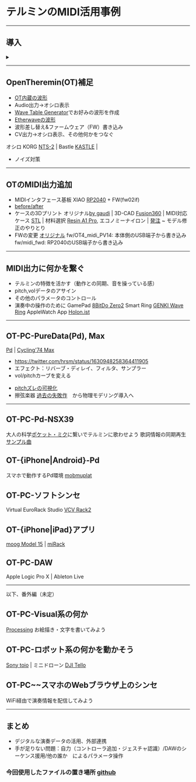 <!---
marp: true
theme: gaia
footer:"tes"
--->
# テルミンのMIDI活用事例
---
## 導入
<details>
<summary></summary>

- 動機：John Cageのテルミニストdis (1937,[出典](https://archive.org/details/silencelecturesw1961cage/page/4/mode/2up?q=Theremin))
<!--
テルミン博士が真に新しい可能性を持つ楽器を提供したにもかかわらず、
テルミニストはこの楽器を古い楽器のように聴かせることに全力を尽くし、
気持ち悪いほど甘〜いビブラートをかけ、過去の名作を苦労して演奏している。
テルミニスト＝検閲官によって、私たちは新しい音の体験から遮られている。
-->
---

- 狙い：音色やエフェクトの柔軟なコントロール、外部連携、音以外も含めた多様な表現のために

CV出力、MIDI出力を備えた（主な）テルミン

||model|CV out|MIDI out|
|--|--|--|--|
|moog|Claravox Centennial|O  (Pitch,Vol)|O|
|moog|Etherwave (new, Plus)|O   (Pitch,Vol,Gate)|-|
|moog|Theremini|O  (Pitch __or__  Vol)|O|
|**GaudiLabs**|**OpenTheremin**|O  (Pitch,Vol)|△|

</details>

---
## OpenTheremin(OT)補足
- [OT内蔵の波形](https://twitter.com/hrsm/status/1635980539391016960)
- Audio出力→オシロ表示
- [Wave Table Generator](https://www.gaudi.ch/WaveGenerator/)でお好みの波形を作成
- [Etherwaveの波形](https://twitter.com/hrsm/status/1634918884951363584)
- 波形差し替え&ファームウェア（FW）書き込み
- CV出力→オシロ表示、その他何かをつなぐ

オシロ KORG [NTS-2](https://www.korg.com/jp/products/dj/nts_2/) |
Bastle [KASTLE](https://umbrella-company.jp/bastl-instruments-kastle-v1.5.html) | 
<!--LittleBits [SynthKit](https://www.littlebits-jp.com/synth-kit)-->
- ノイズ対策

---
## OTのMIDI出力追加


- MIDIインタフェース基板 XIAO [RP2040](https://www.switch-science.com/products/7634) + FW(fw02if)
- [before/after](https://twitter.com/hrsm/status/1635315290937638914)
- ケースの3Dプリント 
オリジナル[by gaudi](https://www.thingiverse.com/thing:5022371) | 3D-CAD [Fusion360](https://www.autodesk.co.jp/products/fusion-360/personal) | MIDI対応ケース [STL](https://github.com/nomargin/opentheremin-synth/blob/main/case/OTv4midi-case4.stl) | 材料選択 [Resin A1 Pro](https://twitter.com/hrsm/status/1657014608954290177), エコノミーナイロン | [発注](https://make.dmm.com/mypage/orders/) ~ モデル修正のやりとり 
- FWの変更 
[オリジナル](https://raw.githubusercontent.com/MrDham/OpenTheremin_V3_with_MIDI/master/Quick%20guide%20open%20theremin%20midi.bmp) 
fw/OT4_midi_PV14: 本体側のUSB端子から書き込み
fw/midi_fwd: RP2040のUSB端子から書き込み

---
## MIDI出力に何かを繋ぐ

- テルミンの特徴を活かす（動作との同期、音を操っている感）
- pitch,volデータのアサイン
- その他のパラメータのコントロール
- 演奏中の操作のために 
GamePad [8BitDo Zero2](https://www.8bitdo.com/zero2/) 
Smart Ring [GENKI Wave Ring](https://twitter.com/hrsm/status/1510962165749981188) 
AppleWatch App [Holon.ist](https://holon.ist/sensors/)

---
## OT-PC-PureData(Pd), Max
[Pd](https://puredata.info/downloads/pure-data) | [Cycling'74 Max](https://cycling74.com/products/max)


<!-- https://twitter.com/hrsm/status/1434858040449064961 -->
- https://twitter.com/hrsm/status/1630948258364411905
- エフェクト：リバーブ・ディレイ、フィルタ、サンプラー
- vol/pitchカーブを変える 
<!-- velocityの導入 -->
- [pitchズレの可視化](https://www.youtube.com/watch?v=sdA-xh-cczo) 
- 擦弦楽器 [過去の失敗作](https://twitter.com/hrsm/status/1256485884989300736)　から物理モデリング導入へ
<!-- 両手でpitch 
haptic feedback-->

---
## OT-PC-Pd-NSX39
大人の科学[ポケット・ミク](https://otonanokagaku.net/nsx39/)に繋いでテルミンに歌わせよう
歌詞情報の同期再生
[サンプル曲](https://youtu.be/P2sz72szwRA)

## OT-{iPhone|Android}-Pd
スマホで動作するPd環境 [mobmuplat](https://danieliglesia.com/mobmuplat/)

## OT-PC-ソフトシンセ
Virtual EuroRack Studio [VCV Rack2](https://vcvrack.com/Rack)

## OT-{iPhone|iPad}アプリ
[moog Model 15](https://apps.apple.com/jp/app/model-15-modular-synthesizer/id1041465860) | 
[miRack](https://mirack.app/)

## OT-PC-DAW
Apple Logic Pro X | Ableton Live

*** 
以下、番外編（未定）

## OT-PC-Visual系の何か
[Processing](https://processing.org/)
お絵描き・文字を書いてみよう

## OT-PC-ロボット系の何かを動かそう
[Sony toio](https://toio.io/programming/#28) | 
ミニドローン [DJI Tello](https://www.ryzerobotics.com/jp/tello-edu)

## OT-PC~~スマホのWebブラウザ上のシンセ
WiFi経由で演奏情報を配信してみよう

***

## まとめ
- デジタルな演奏データの活用、外部連携
- 手が足りない問題：自力（コントローラ追加・ジェスチャ認識）/DAWのシーケンス援用/他の誰か　によるパラメータ操作

### 今回使用したファイルの置き場所 [github](https://github.com/nomargin/opentheremin-synth)